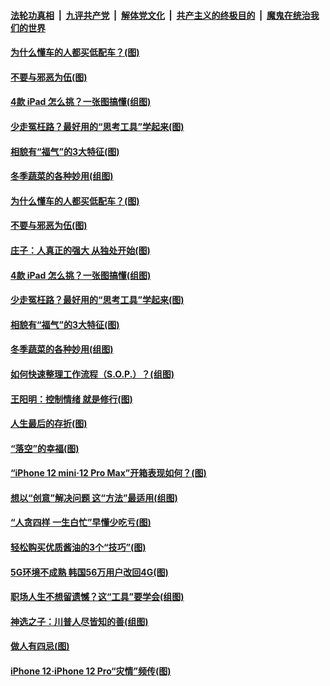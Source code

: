 

####  [法轮功真相](../../../../basic/blob/master/README.md?t=11171931) &nbsp;|&nbsp; [九评共产党](../../../../9ping.md/blob/master/README.md?t=11171931) &nbsp;|&nbsp; [解体党文化](../../../../jtdwh.md/blob/master/README.md?t=11171931)  &nbsp;|&nbsp; [共产主义的终极目的](../../../../gczydzjmd.md/blob/master/README.md?t=11171931) &nbsp;|&nbsp; [魔鬼在统治我们的世界](../../../../mgztzwmdsj.md/blob/master/README.md?t=11171931) 

#### [为什么懂车的人都买低配车？(图)](../pages/p8/952841.md?t=11171931) 

#### [不要与邪恶为伍(图)](../pages/p8/952814.md?t=11171931) 

#### [4款 iPad 怎么挑？一张图搞懂(组图)](../pages/p8/952739.md?t=11171931) 

#### [少走冤枉路？最好用的“思考工具”学起来(图)](../pages/p8/952738.md?t=11171931) 

#### [相貌有“福气”的3大特征(图)](../pages/p8/952664.md?t=11171931) 

#### [冬季蔬菜的各种妙用(组图)](../pages/p8/952521.md?t=11171931) 

#### [为什么懂车的人都买低配车？(图)](../pages/p8/952841.md?t=11171931) 

#### [不要与邪恶为伍(图)](../pages/p8/952814.md?t=11171931) 

#### [庄子：人真正的强大 从独处开始(图)](../pages/p8/952355.md?t=11171931) 

#### [4款 iPad 怎么挑？一张图搞懂(组图)](../pages/p8/952739.md?t=11171931) 

#### [少走冤枉路？最好用的“思考工具”学起来(图)](../pages/p8/952738.md?t=11171931) 

#### [相貌有“福气”的3大特征(图)](../pages/p8/952664.md?t=11171931) 

#### [冬季蔬菜的各种妙用(组图)](../pages/p8/952521.md?t=11171931) 

#### [如何快速整理工作流程（S.O.P.）？(组图)](../pages/p8/952649.md?t=11171931) 

#### [王阳明：控制情绪 就是修行(图)](../pages/p8/952093.md?t=11171931) 

#### [人生最后的存折(图)](../pages/p8/952362.md?t=11171931) 

#### [“落空”的幸福(图)](../pages/p8/952566.md?t=11171931) 

#### [“iPhone 12 mini‧12 Pro Max”开箱表现如何？(图)](../pages/p8/952558.md?t=11171931) 

#### [想以“创意”解决问题 这“方法”最适用(组图)](../pages/p8/951660.md?t=11171931) 

#### [“人贪四样 一生白忙”早懂少吃亏(图)](../pages/p8/952525.md?t=11171931) 

#### [轻松购买优质酱油的3个“技巧”(图)](../pages/p8/952086.md?t=11171931) 

#### [5G环境不成熟 韩国56万用户改回4G(图)](../pages/p8/952433.md?t=11171931) 

#### [职场人生不想留遗憾？这“工具”要学会(组图)](../pages/p8/952420.md?t=11171931) 

#### [神选之子：川普人尽皆知的善(组图)](../pages/p8/952384.md?t=11171931) 

#### [做人有四忌(图)](../pages/p8/952108.md?t=11171931) 

#### [iPhone 12‧iPhone 12 Pro“灾情”频传(图)](../pages/p8/952313.md?t=11171931) 

